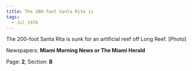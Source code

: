 ```yaml
---  
title: The 200-foot Santa Rita is  
tags:  
  - Jul 1976  
---  
```

  
The 200-foot Santa Rita is sunk for an artificial reef off Long Reef. [Photo]  
  
Newspapers: **Miami Morning News or The Miami Herald**  
  
Page: **2**, Section: **B** 
